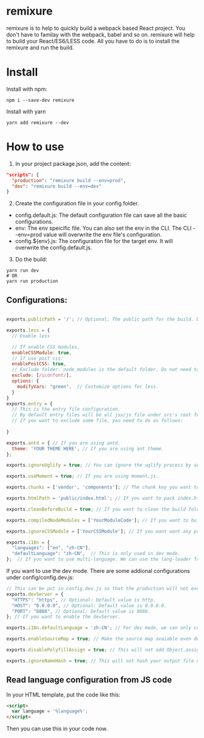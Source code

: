 # remixure

remixure is to help to quickly build a webpack based React project. You don't have to familay with the webpack, babel and so on.
remixure will help to build your React/ES6/LESS code. All you have to do is to install the remixure and run the build.

# Install
Install with npm:
```shell
npm i --save-dev remixure
```
Install with yarn
```shell
yarn add remixure --dev
```

# How to use
1. In your project package.json, add the content:
```json
"scripts": {
  "production": "remixure build --env=prod",
  "dev": "remixure build --env=dev"
}
```
2. Create the configuration file in your config folder.
- config.default.js: The default configuration file can save all the basic configurations.
- env: The env speicific file. You can also set the env in the CLI. The CLI --env=prod value will overwrite the env file's configuration.
- config.${env}.js: The configuration file for the target env. It will overwrite the config.default.js.

3. Do the build:
```shell
yarn run dev
# OR
yarn run production
```



## Configurations:
```javascript

exports.publicPath = '/'; // Optional: The public path for the build. Default is /.

exports.less = {
  // Enable less

  // If enable CSS modules.
  enableCSSModule: true,
  // If use post css:
  enablePostCSS: true,
  // Exclude folder. node_modules is the default folder. Do not need to add it.
  exclude: [/iconfont/],
  options: {
    modifyVars: "green",  // Customize options for less.
  }
}
exports.entry = {
  // This is the entry file configuration. 
  // By default entry files will be all jsx/js file under src's root folder. 
  // If you want to exclude some file, you need to do as follows: 
  
}

exports.antd = { // If you are using antd.
  theme: 'YOUR THEME HERE', // If you are using ant theme.
};

exports.ignoreUglify = true; // You can ignore the uglify process by setting this to true.

exports.useMoment = true; // If you are using moment.js.

exports.chunks = ['vendor', 'components']; // The chunk key you want to do the chunk.

exports.htmlPath = 'public/index.html'; // If you want to pack index.html with the <script> inject. You need the speicific your index template path.

exports.cleanBeforeBuild = true; // If you want to clean the build folder before job start.

exports.compiledNodeModules = ['YourModuleCode']; // If you want to build some node_module folders using babel loader or less loader. Put it here.

exports.ignoreCSSModule = ['YourCSSModule']; // If you want want any projects like antd ignore CSS module. Put it here.

exports.i18n = {
  "languages": ["en", "zh-CN"],
  "defaultLanguage": "zh-CN",  // This is only used in dev mode.
};  // If you want to use multi-language. We can use the lang-loader for you.

```

If you want to use the dev mode. There are some addional configurations under config/config.dev.js:
```javascript
// This can be put in config.dev.js so that the production will not excuted.
exports.devServer = {
  "HTTPS": "https", // Optional: Default value is http.
  "HOST": "0.0.0.0", // Optional: Default value is 0.0.0.0.
  "PORT": "8888", // Optional: Default value is 8888.
}; // If you want to enable the devServer.

exports.i18n.defaultLanguage = 'zh-CN'; // For dev mode, we can only compile one language for one time. So we need to speicific the default language.

exports.enableSourceMap = true; // Make the source map avaiable even dev is false.

exports.disablePolyfillAssign = true; // This will not add Object.assign polyfill.

exports.ignoreNameHash = true; // This will not hash your output file name even in production mode.
```

## Read language configuration from JS code
In your HTML template, put the code like this:
```html
<script>
  var language = '%language%';
</script>
```
Then you can use this in your code now.